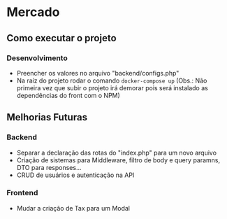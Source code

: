 # Mercado

## Como executar o projeto
### Desenvolvimento
- Preencher os valores no arquivo "backend/configs.php"
- Na raíz do projeto rodar o comando ``docker-compose up`` (Obs.: Não primeira vez que subir o projeto irá demorar pois será instalado as dependências do front com o NPM)

## Melhorias Futuras
### Backend
- Separar a declaração das rotas do "index.php" para um novo arquivo
- Criação de sistemas para Middleware, filtro de body e query paramns, DTO para responses...
- CRUD de usuários e autenticação na API

### Frontend
- Mudar a criação de Tax para um Modal